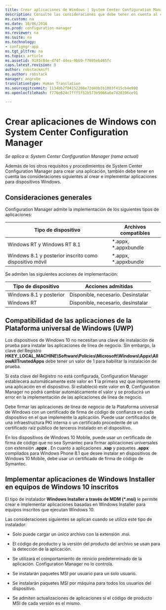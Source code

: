 ```yaml
---
title: Crear aplicaciones de Windows | System Center Configuration Manager
description: Consulte las consideraciones que debe tener en cuenta al crear e implementar aplicaciones para dispositivos Windows.
ms.custom: na
ms.date: 10/06/2016
ms.prod: configuration-manager
ms.reviewer: na
ms.suite: na
ms.technology:
- configmgr-app
ms.tgt_pltfrm: na
ms.topic: article
ms.assetid: 9181c84e-d74f-44ea-9bb9-f7805eb465fc
caps.latest.revision: 8
author: robstackmsft
ms.author: robstack
manager: angrobe
translationtype: Human Translation
ms.sourcegitcommit: 1134bb2f04152288e72d40b1b1083f415cb4e900
ms.openlocfilehash: f776e624c7fff5f52b573e5066a6e7d20396ce91

---
```

# <a name="create-windows-applications-with-system-center-configuration-manager"></a>Crear aplicaciones de Windows con System Center Configuration Manager

*Se aplica a: System Center Configuration Manager (rama actual)*

Además de los otros requisitos y procedimientos de System Center Configuration Manager para crear una aplicación, también debe tener en cuenta las consideraciones siguientes al crear e implementar aplicaciones para dispositivos Windows.  

## <a name="general-considerations"></a>Consideraciones generales  
 Configuration Manager admite la implementación de los siguientes tipos de aplicaciones:  

|Tipo de dispositivo|Archivos compatibles|  
|-----------------|---------------------|  
|Windows RT y Windows RT 8.1|*.appx, \*.appxbundle|  
|Windows 8.1 y posterior inscrito como dispositivo móvil|*.appx, \*.appxbundle|  

 Se admiten las siguientes acciones de implementación:  

|Tipo de dispositivo|Acciones admitidas|  
|-----------------|-----------------------|  
|Windows 8.1 y posterior|Disponible, necesario. Desinstalar|  
|Windows RT|Disponible, necesario, desinstalar|  

## <a name="support-for-universal-windows-platform-uwp-apps"></a>Compatibilidad de las aplicaciones de la Plataforma universal de Windows (UWP)  
 Los dispositivos de Windows 10 no necesitan una clave de instalación de prueba para instalar las aplicaciones de línea de negocio. Sin embargo, la clave del Registro **HKEY_LOCAL_MACHINE\Software\Policies\Microsoft\Windows\Appx\AllowAllTrustedApps** debe tener un valor de 1 para habilitar la instalación de prueba.  

 Si esta clave del Registro no está configurada, Configuration Manager establecerá automáticamente este valor en **1** la primera vez que implemente una aplicación en el dispositivo. Si estableció este valor en **0**, Configuration Manager no podrá cambiar automáticamente el valor y se producirá un error en la implementación de las aplicaciones de línea de negocio.  

 Debe firmar las aplicaciones de línea de negocio de la Plataforma universal de Windows con un certificado de firma de código de confianza en cada dispositivo en el que implemente la aplicación. Puede usar certificados de una infraestructura PKI interna o un certificado procedente de un certificado raíz público de terceros instalado en el dispositivo.  

 En los dispositivos de Windows 10 Mobile, puede usar un certificado de firma de código que no sea Symantec para firmar aplicaciones universales con extensión **.appx** . En cuanto a aplicaciones **.xap** y paquetes **.appx** compilados para Windows Phone 8.1 que desee instalar en dispositivos de Windows 10 Mobile, debe usar un certificado de firma de código de Symantec.  

## <a name="deploy-windows-installer-apps-to-enrolled-windows-10-pcs"></a>Implementar aplicaciones de Windows Installer en equipos de Windows 10 inscritos  
 El tipo de instalador **Windows Installer a través de MDM (\*.msi)** le permite crear e implementar aplicaciones basadas en Windows Installer para equipos inscritos que ejecutan Windows 10.  

 Las consideraciones siguientes se aplican cuando se utiliza este tipo de instalador:  

-   Solo puede cargar un único archivo con la extensión .msi.  

-   El código de producto y la versión del producto del archivo se usan para la detección de la aplicación.  

-   Se utilizará el comportamiento de reinicio predeterminado de la aplicación. Configuration Manager no lo controla.  

-   Se instalarán paquetes MSI por usuario para un solo usuario.  

-   Se instalarán paquetes MSI por máquina para todos los usuarios del dispositivo.  

-   Se admiten actualizaciones de aplicaciones si el código de producto MSI de cada versión es el mismo.  



<!--HONumber=Nov16_HO1-->



